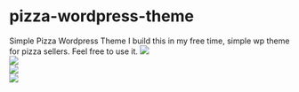 # pizza-wordpress-theme
Simple Pizza Wordpress Theme
I build this in my free time, simple wp theme for pizza sellers. Feel free to use it.
<a target="_blank" href="https://paypal.me/Prince898"><img src="https://cdn.buymeacoffee.com/assets/img/home-page-v3/bmc-new-logo.png"/></a>
<br>
<img src="http://i.prntscr.com/mnzdpSvHSiGU5xVxUKqGjA.png"/>
<br>
<img src="http://i.prntscr.com/mQpQoBQDRxKxTtY0DGiAbg.png"/>
<br>
<img src="http://i.prntscr.com/RPnXA00DRrug2lVwI1i3FA.png"/>

